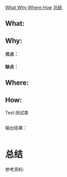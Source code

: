 <a href="#3w1h">What Why Where How</a>
<a href="#summary">总结</a>


## <a name="3w1h">What:</a>




## Why:
#### 优点：


#### 缺点：


## Where:


## How:





Test:测试类
```java

```
输出结果：
```java

```



# 总结

参考资料:
